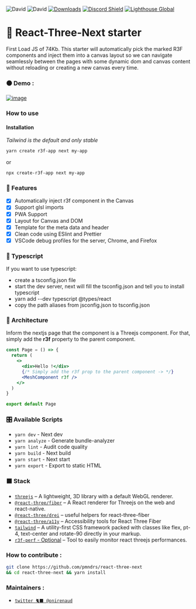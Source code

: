 ![David](https://img.shields.io/david/pmndrs/react-three-next?color=%23000000) ![David](https://img.shields.io/david/dev/pmndrs/react-three-next?color=%23000000) [![Downloads](https://img.shields.io/npm/dt/create-r3f-app.svg?style=flat&colorA=000000&colorB=000000)](https://www.npmjs.com/package/create-r3f-app) [![Discord Shield](https://img.shields.io/discord/740090768164651008?style=flat&colorA=000000&colorB=000000&label=discord&logo=discord&logoColor=ffffff)](https://discord.gg/ZZjjNvJ) [![Lighthouse Global](https://ghcdn.rawgit.org/pmndrs/react-three-next/main/public/img/scores/lighthouse.svg)](https://github.com/pmndrs/react-three-next)

# :japanese_castle: React-Three-Next starter

First Load JS of 74Kb. This starter will automatically pick the marked R3F components and inject them into a canvas layout so we can navigate seamlessly between the pages with some dynamic dom and canvas content without reloading or creating a new canvas every time.

### ⚫ Demo :

[![image](https://user-images.githubusercontent.com/15867665/122166808-0d271680-ceb5-11eb-8822-d30b59e4ed5e.png)](https://react-three-next.vercel.app/)

### How to use

#### Installation

_Tailwind is the default and only stable_

```sh
yarn create r3f-app next my-app
```

or

```sh
npx create-r3f-app next my-app
```

### :mount_fuji: Features

- [x] Automatically inject r3f component in the Canvas
- [x] Support glsl imports
- [x] PWA Support
- [x] Layout for Canvas and DOM
- [x] Template for the meta data and header
- [x] Clean code using ESlint and Prettier
- [x] VSCode debug profiles for the server, Chrome, and Firefox

### :passport_control: Typescript

If you want to use typescript:
- create a tsconfig.json file
- start the dev server, next will fill the tsconfig.json and tell you to install typescript
- yarn add --dev typescript @types/react
- copy the path aliases from jsconfig.json to tsconfig.json

### :bullettrain_side: Architecture

Inform the nextjs page that the component is a Threejs component. For that, simply add the **r3f** property to the parent component.

```jsx
const Page = () => {
  return (
    <>
      <div>Hello !</div>
      {/* Simply add the r3f prop to the parent component -> */}
      <MeshComponent r3f />
    </>
  )
}

export default Page
```

### :control_knobs: Available Scripts

- `yarn dev` - Next dev
- `yarn analyze` - Generate bundle-analyzer
- `yarn lint` - Audit code quality
- `yarn build` - Next build
- `yarn start` - Next start
- `yarn export` - Export to static HTML

### ⬛ Stack

- [`threejs`](https://github.com/mrdoob/three.js/) &ndash; A lightweight, 3D library with a default WebGL renderer.
- [`@react-three/fiber`](https://github.com/pmndrs/react-three-fiber) &ndash; A React renderer for Threejs on the web and react-native.
- [`@react-three/drei`](https://github.com/pmndrs/drei) &ndash; useful helpers for react-three-fiber
- [`@react-three/a11y`](https://github.com/pmndrs/react-three-a11y/) &ndash; Accessibility tools for React Three Fiber
- [`tailwind`](https://tailwindcss.com/docs) &ndash; A utility-first CSS framework packed with classes like flex, pt-4, text-center and rotate-90 directly in your markup.
- [`r3f-perf` - Optional](https://github.com/RenaudRohlinger/r3f-perf) &ndash; Tool to easily monitor react threejs performances.

### How to contribute :

```bash
git clone https://github.com/pmndrs/react-three-next
&& cd react-three-next && yarn install
```

### Maintainers :

- [`twitter 🐈‍⬛ @onirenaud`](https://twitter.com/onirenaud)
